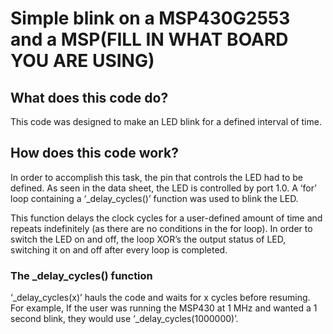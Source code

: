 # Simple blink on a MSP430G2553 and a MSP(FILL IN WHAT BOARD YOU ARE USING)

## What does this code do?
This code was designed to make an LED blink for a defined interval of time.  

## How does this code work?
In order to accomplish this task, the pin that controls the LED had to be defined.  As seen in the data sheet, the LED is controlled by port 1.0.  A ‘for’ loop containing a ‘_delay_cycles()’ function was used to blink the LED.  

This function delays the clock cycles for a user-defined amount of time and repeats indefinitely (as there are no conditions in the for loop).  In order to switch the LED on and off, the loop XOR’s the output status of LED, switching it on and off after every loop is completed.

### The _delay_cycles() function
‘_delay_cycles(x)’ hauls the code and waits for x cycles before resuming.  For example, If the user was running the MSP430 at 1 MHz and wanted a 1 second blink, they would use ‘_delay_cycles(1000000)’.

